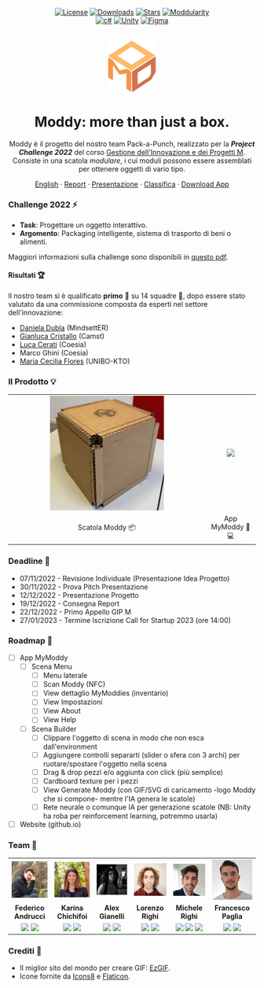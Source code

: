 <div align="center">

[![License][license-shield]][license-url]
[![Downloads][downloads-shield]][downloads-url]
[![Stars][stars-shield]][stars-url]
[![Moddularity][moddularity-shield]][moddularity-url]\
[![c#][c#-shield]][c#-url]
[![Unity][unity-shield]][unity-url]
[![Figma][figma-shield]][figma-url]

</div>

<div align="center">
<br/>
<img width="100px" src="./resources/logo/ModdyLogo.svg"/>
<br/>

<h1>Moddy: more than just a box.</h1>

Moddy è il progetto del nostro team Pack-a-Punch, realizzato per la ***Project Challenge 2022*** del corso [Gestione dell'Innovazione e dei Progetti M](https://www.unibo.it/it/didattica/insegnamenti/insegnamento/2022/468071). Consiste in una scatola *modulare*, i cui moduli possono essere assemblati per ottenere oggetti di vario tipo.

<a href="./README.it.md">English</a>
·
<a href="./resources/documents/ReportModdy_Pack-a-Punch.pdf">Report</a>
·
<a href="./resources/documents/Presentazione_Moddy_Statica.pdf">Presentazione</a>
·
<a href="./resources/images/Classifica.png">Classifica</a>
  ·
<a href="https://github.com/GIP22-Pack-a-Punch/Moddy/releases/latest">Download App</a>

</div>

### Challenge 2022 ⚡
- **Task**: Progettare un oggetto interattivo.
- **Argomento**: Packaging intelligente, sistema di trasporto di beni o alimenti.

Maggiori informazioni sulla challenge sono disponibili in [questo pdf](./resources/documents/GIP-M_Challenge_2022.pdf).

#### Risultati 🏆
Il nostro team si è qualificato **primo** 🥇 su 14 squadre 🎉, dopo essere stato valutato da una commissione composta da esperti nel settore dell'innovazione:
- [Daniela Dubla](https://www.linkedin.com/in/daniela-dubla-6639797/) (MindsettER)
- [Gianluca Cristallo](https://www.linkedin.com/in/gianluca-cristallo-35992925/) (Camst)
- [Luca Cerati](https://www.linkedin.com/in/luca-cerati-a1932b35/) (Coesia)
- Marco Ghini (Coesia)
- [Maria Cecilia Flores](https://www.linkedin.com/in/maria-cecilia-flores-coluccio/) (UNIBO-KTO)

### Il Prodotto 💡

<table>
  <tr align="center">
    <td><img width="60%" src="./resources/images/ModdyPrototype.png"></td>
    <td><a href="https://github.com/GIP22-Pack-a-Punch/Moddy/releases/latest"><img width="100%" src="./resources/images/demo/mobile/MyModdy_Builder.gif"></a></td>
  </tr>
  <tr align="center">
    <td>Scatola Moddy 📦</td>
    <td>App MyModdy 📱💻</td>
  </tr>
</table>

### Deadline 📅
- 07/11/2022 - Revisione Individuale (Presentazione Idea Progetto)
- 30/11/2022 - Prova Pitch Presentazione
- 12/12/2022 - Presentazione Progetto
- 19/12/2022 - Consegna Report
- 22/12/2022 - Primo Appello GIP M
- 27/01/2023 - Termine Iscrizione Call for Startup 2023 (ore 14:00)

### Roadmap 📍
- [ ] App MyModdy
  - [ ] Scena Menu
    - [ ] Menu laterale
    - [ ] Scan Moddy (NFC)
    - [ ] View dettaglio MyModdies (inventario)
    - [ ] View Impostazioni
    - [ ] View About
    - [ ] View Help
  - [ ] Scena Builder
    - [ ] Clippare l'oggetto di scena in modo che non esca dall'environment
    - [ ] Aggiungere controlli separarti (slider o sfera con 3 archi) per ruotare/spostare l'oggetto nella scena
    - [ ] Drag & drop pezzi e/o aggiunta con click (più semplice)
    - [ ] Cardboard texture per i pezzi
    - [ ] View Generate Moddy (con GIF/SVG di caricamento -logo Moddy che si compone- mentre l'IA genera le scatole)
    - [ ] Rete neurale o comunque IA per generazione scatole (NB: Unity ha roba per reinforcement learning, potremmo usarla)
- [ ] Website (github.io)

### Team 👥
<table>
  <tr align="center">
    <td><a href="https://github.com/Federicoand98"><img width="500px" src="./resources/images/team/avatar_Federico_Andrucci.png"></a></td>
    <td><a href="https://github.com/TryKatChup"><img width="500px" src="./resources/images/team/avatar_Karina_Chichifoi.png"></a></td>
    <td><a href="https://github.com/Noesh"><img width="500px" src="./resources/images/team/avatar_Alex_Gianelli.png"></a></td>
    <td><a href="https://github.com/TankyThunderpaw"><img width="500px" src="./resources/images/team/avatar_Lorenzo_Righi.png"></a></td>
    <td><a href="https://github.com/mikyll"><img width="500px" src="./resources/images/team/avatar_Michele_Righi.png"></a></td>
    <td><a href="https://github.com/francesco-paglia"><img width="500px" src="./resources/images/team/avatar_Francesco_Paglia.png"></a></td>
  </tr>
  <tr align="center">
    <td><b>Federico Andrucci</b></td>
    <td><b>Karina Chichifoi</b></td>
    <td><b>Alex Gianelli</b></td>
    <td><b>Lorenzo Righi</b></td>
    <td><b>Michele Righi</b></td>
    <td><b>Francesco Paglia</b></td>
  </tr>
  <tr align="center">
    <td>
      <a href="https://github.com/Federicoand98"><img width="40px" src="https://img.icons8.com/color/96/000000/github.svg"/></a>
      <a href="https://www.linkedin.com/in/federico-andrucci-5571a0202/"><img width="40px" src="https://img.icons8.com/color/96/000000/linkedin.svg"/></a>
    </td>
    <td>
      <a href="https://github.com/TryKatChup"><img width="40px" src="https://img.icons8.com/color/96/000000/github.svg"/></a>
      <a href="https://www.linkedin.com/in/karina-chichifoi/"><img width="40px" src="https://img.icons8.com/color/96/000000/linkedin.svg"/></a>
    </td>
    <td>
      <a href="https://github.com/Noesh"><img width="40px" src="https://img.icons8.com/color/96/000000/github.svg"/></a>
      <a href="https://www.linkedin.com/in/alex-gianelli/"><img width="40px" src="https://img.icons8.com/color/96/000000/linkedin.svg"/></a>
    </td>
    <td>
      <a href="https://github.com/TankyThunderpaw"><img width="40px" src="https://img.icons8.com/color/96/000000/github.svg"/></a>
      <a href="https://www.linkedin.com/in/lorenzo-righi-5b4468151/"><img width="40px" src="https://img.icons8.com/color/96/000000/linkedin.svg"/></a>
    </td>
    <td>
      <a href="https://github.com/mikyll"><img width="40px" src="https://img.icons8.com/color/96/000000/github.svg"/></a>
      <a href="https://www.linkedin.com/in/michele-righi/"><img width="40px" src="https://img.icons8.com/color/96/000000/linkedin.svg"/></a>
      <a href="https://stackoverflow.com/users/19544859/mikyll98"><img width="40px" src="https://img.icons8.com/color/96/000000/stackoverflow.svg"/></a>
    </td>
    <td>
      <a href="https://github.com/francesco-paglia"><img width="40px" src="https://img.icons8.com/color/96/000000/github.svg"/></a>
      <a href="https://www.linkedin.com/in/francesco-paglia-8b877325a/"><img width="40px" src="https://img.icons8.com/color/96/000000/linkedin.svg"/></a>
    </td>
  </tr>
</table>

### Crediti 🙏
- Il miglior sito del mondo per creare GIF: [EzGIF](https://ezgif.com/).
- Icone fornite da [Icons8](https://icons8.com/) e [Flaticon](https://www.flaticon.com/).

<!-- TO-DO: autografo professoressa + classifica -->

[unity-shield]: https://img.shields.io/badge/Unity-000000?logo=unity&logoColor=white
[unity-url]: https://unity.com/
[figma-shield]: https://img.shields.io/badge/Figma-F24E1E?logo=figma&logoColor=white
[figma-url]: https://www.figma.com/
[c#-shield]: https://img.shields.io/badge/C%23-%23239120.svg?logo=c-sharp&logoColor=white
[c#-url]: https://docs.microsoft.com/en-us/dotnet/csharp/

[downloads-shield]: https://img.shields.io/github/downloads/GIP22-Pack-a-Punch/Moddy/total
[downloads-url]: https://github.com/GIP22-Pack-a-Punch/Moddy/releases/latest
[license-shield]: https://img.shields.io/github/license/GIP22-Pack-a-Punch/Moddy
[license-url]: https://github.com/GIP22-Pack-a-Punch/Moddy/blob/main/LICENSE
[stars-shield]: https://custom-icon-badges.herokuapp.com/github/stars/GIP22-Pack-a-Punch/Moddy?logo=star&logoColor=yellow
[stars-url]: https://github.com/GIP22-Pack-a-Punch/Moddy/stargazers

[moddularity-shield]: https://custom-icon-badges.herokuapp.com/badge/moddularity-100%25-salmon?logo=moddy
[moddularity-url]: https://github.com/GIP22-Pack-a-Punch/Moddy
